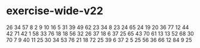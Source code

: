 # exercise-wide-v22
26
34
57
8
2
9
10
16
5
31
39
49
62
23
34
8
23
24
65
24
19
20
36
77
12
44
42
71
42
1
58
33
76
18
18
56
32
26
37
18
6
37
25
65
43
70
61
13
13
52
68
30
70
7
9
40
11
25
30
34
53
76
21
18
72
25
39
6
37
2
5
25
56
36
66
12
84
9
25
